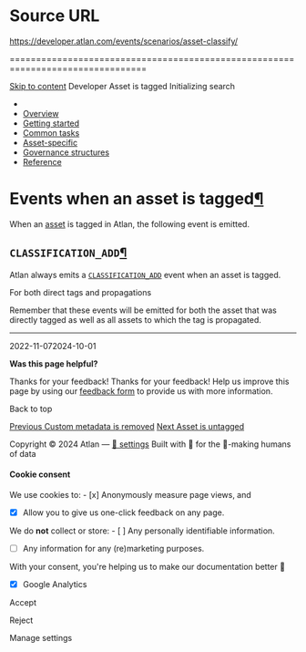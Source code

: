 # Source URL
https://developer.atlan.com/events/scenarios/asset-classify/

================================================================================

<!--
canonical: https://developer.atlan.com/events/scenarios/asset-classify/
meta-content-security-policy: object-src 'none'; base-uri 'self'; manifest-src 'self'; media-src 'self';
meta-description: Dear Developers
meta-generator: mkdocs-1.6.1, mkdocs-material-9.6.14
meta-og-description: Dear Developers
meta-og-image: https://developer.atlan.com/assets/images/social/events/scenarios/asset-classify.png
meta-og-image-height: 630
meta-og-image-type: image/png
meta-og-image-width: 1200
meta-og-title: Asset is tagged - Developer
meta-og-type: website
meta-og-url: https://developer.atlan.com/events/scenarios/asset-classify/
meta-twitter:card: summary_large_image
meta-twitter:description: Dear Developers
meta-twitter:image: https://developer.atlan.com/assets/images/social/events/scenarios/asset-classify.png
meta-twitter:title: Asset is tagged - Developer
meta-viewport: width=device-width,initial-scale=1
title: Asset is tagged - Developer
-->

[Skip to content](#events-when-an-asset-is-tagged) Developer Asset is tagged Initializing search 

* 
* [Overview](../../..)
* [Getting started](../../../getting-started/)
* [Common tasks](../../../snippets/)
* [Asset\-specific](../../../patterns/)
* [Governance structures](../../../governance/)
* [Reference](../../../reference/)

Events when an asset is tagged[¶](#events-when-an-asset-is-tagged "Permanent link")
===================================================================================

When an [asset](../../../getting-started/#what-is-an-asset) is tagged in Atlan, the following event is emitted.

`CLASSIFICATION_ADD`[¶](#classification_add "Permanent link")
-------------------------------------------------------------

Atlan always emits a [`CLASSIFICATION_ADD`](../../types/classification_add/) event when an asset is tagged.

For both direct tags and propagations

Remember that these events will be emitted for both the asset that was directly tagged as well as all assets to which the tag is propagated.

---

2022\-11\-072024\-10\-01

**Was this page helpful?**

Thanks for your feedback! Thanks for your feedback! Help us improve this page by using our [feedback form](https://docs.google.com/forms/d/e/1FAIpQLScfoq7vqEn8S4QvN0ehPp0MRy6WYK5x-okJDqD69lHgoPPWtg/viewform?usp=pp_url&entry.1800719315=/events/scenarios/asset-classify/) to provide us with more information. 

Back to top

[Previous Custom metadata is removed](../custom-metadata-delete/) [Next Asset is untagged](../asset-declassify/) 

Copyright © 2024 Atlan — [🍪 settings](#__consent) 
Built with 💙 for the 🤖\-making humans of data 

#### Cookie consent

We use cookies to: - [x] Anonymously measure page views, and
- [x] Allow you to give us one\-click feedback on any page.

 We do **not** collect or store: - [ ] Any personally identifiable information.
- [ ] Any information for any (re)marketing purposes.

 With your consent, you're helping us to make our documentation better 💙

- [x] Google Analytics

Accept

Reject

Manage settings

